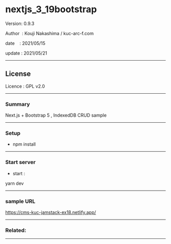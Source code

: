 ﻿# nextjs_3_19bootstrap

 Version: 0.9.3

 Author  : Kouji Nakashima / kuc-arc-f.com

 date    : 2021/05/15

 update  : 2021/05/21 

***
## License
Licence : GPL v2.0

***
### Summary

Next.js + Bootstrap 5 , IndexedDB CRUD sample


***
### Setup

* npm install

***
### Start server
* start :

yarn dev

***
### sample URL
https://cms-kuc-jamstack-ex18.netlify.app/

***
### Related:

***


